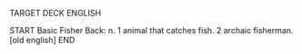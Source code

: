 TARGET DECK
ENGLISH

START
Basic
Fisher
Back: n. 1 animal that catches fish. 2 archaic fisherman. [old english]
END
